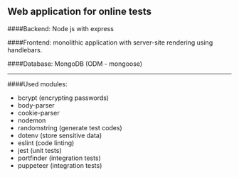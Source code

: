 ## Web application for online tests

####Backend: Node js with express

####Frontend: monolithic application with server-site rendering using handlebars.

####Database: MongoDB (ODM - mongoose)

<hr>

####Used modules:
* bcrypt (encrypting passwords)
* body-parser
* cookie-parser
* nodemon 
* randomstring (generate test codes)
* dotenv (store sensitive data)
* eslint (code linting)
* jest (unit tests)
* portfinder (integration tests)
* puppeteer (integration tests)